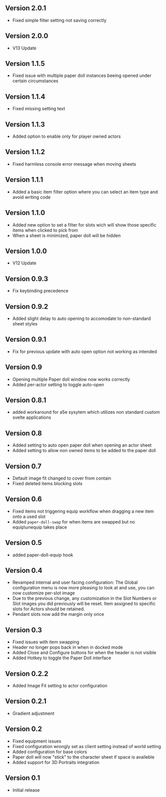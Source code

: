 ## Version 2.0.1
- Fixed simple filter setting not saving correctly

## Version 2.0.0
- V13 Update

## Version 1.1.5
- Fixed issue with multiple paper doll instances beeing opened under certain circumstances

## Version 1.1.4
- Fixed missing setting text

## Version 1.1.3
- Added option to enable only for player owned actors

## Version 1.1.2
- Fixed harmless console error message when moving sheets

## Version 1.1.1
- Added a basic item filter option where you can select an item type and avoid writing code

## Version 1.1.0
- Added new option to set a filter for slots wich will show those specific items when clicked to pick from
- When a sheet is minimized, paper doll will be hidden

## Version 1.0.0
- V12 Update

## Version 0.9.3
- Fix keybinding precedence

## Version 0.9.2
- Added slight delay to auto opening to accomodate to non-standard sheet styles

## Version 0.9.1
- Fix for previous update with auto open option not working as intended

## Version 0.9
- Opening multiple Paper doll window now works correctly
- Added per-actor setting to toggle auto-open

## Version 0.8.1
- added workaround for a5e sysytem which utilizes non standard custom svelte applications

## Version 0.8
- Added setting to auto open paper doll when opening an actor sheet
- Added setting to allow non owned items to be added to the paper doll

## Version 0.7
- Default image fit changed to cover from contain
- Fixed deleted items blocking slots

## Version 0.6
- Fixed items not triggering equip workflow when dragging a new item onto a used slot
- Added `paper-doll-swap` for when items are swapped but no equip\unequip takes place

## Version 0.5
- added paper-doll-equip hook

## Version 0.4
- Revamped internal and user facing configuration: The Global configuration menu is now more pleasing to look at and use, you can now customize per-slot image
- Due to the previous change, any customization in the Slot Numbers or Slot images you did previously will be reset. Item assigned to specific slots for Actors should be retained.
- Pendant slots now add the margin only once

## Version 0.3
- Fixed issues with item swapping
- Header no longer pops back in when in docked mode
- Added Close and Configure buttons for when the header is not visible
- Added Hotkey to toggle the Paper Doll interface

## Version 0.2.2
- Added Image Fit setting to actor configuration

## Version 0.2.1
- Gradient adjustment

## Version 0.2
- Fixed equipment issues
- Fixed configuration wrongly set as client setting instead of world setting
- Added configuration for base colors
- Paper doll will now "stick" to the character sheet if space is availeble
- Added support for 3D Portraits integration

## Version 0.1
- Initial release